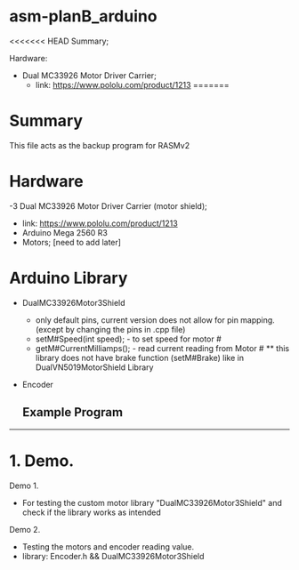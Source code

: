 # asm-planB_arduino

<<<<<<< HEAD
Summary;

Hardware:
 - Dual MC33926 Motor Driver Carrier; 
   - link: https://www.pololu.com/product/1213
=======
# Summary
This file acts as the backup program for RASMv2

# Hardware
-3 Dual MC33926 Motor Driver Carrier (motor shield);
 - link: https://www.pololu.com/product/1213
- Arduino Mega 2560 R3
- Motors; [need to add later]

# Arduino Library
- DualMC33926Motor3Shield
  * only default pins, current version does not allow for pin mapping. (except by changing the pins in .cpp file)
  * setM#Speed(int speed); - to set speed for motor #
  * getM#CurrentMilliamps(); - read current reading from Motor #
  ** this library does not have brake function (setM#Brake) like in DualVN5019MotorShield Library
 
- Encoder
  
  ## Example Program
---------------
# 1. Demo.
 Demo 1.
 * For testing the custom motor library "DualMC33926Motor3Shield" and check if the library works as intended
 
 Demo 2.
 * Testing the motors and encoder reading value. 
 * library: Encoder.h && DualMC33926Motor3Shield
